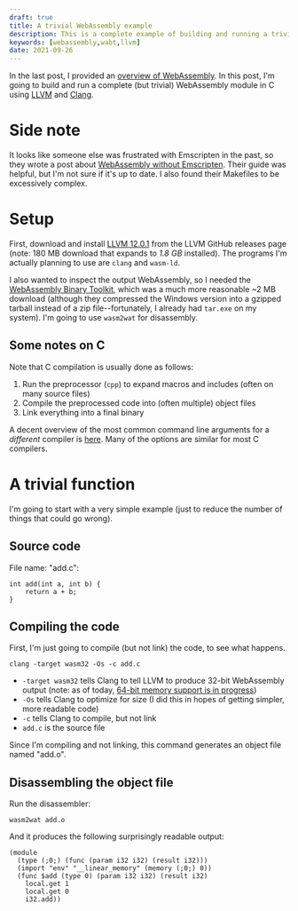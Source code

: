 ```yaml
---
draft: true
title: A trivial WebAssembly example
description: This is a complete example of building and running a trivial WebAssembly module
keywords: [webassembly,wabt,llvm]
date: 2021-09-26
---
```

In the last post, I provided an [overview of WebAssembly](overview.md). In this post, I'm going to build and run a complete (but trivial) WebAssembly module in C using [LLVM](https://llvm.org/) and [Clang](https://clang.llvm.org/).

# Side note
It looks like someone else was frustrated with Emscripten in the past, so they wrote a post about [WebAssembly without Emscripten](http://schellcode.github.io/webassembly-without-emscripten). Their guide was helpful, but I'm not sure if it's up to date. I also found their Makefiles to be excessively complex.

# Setup
First, download and install [LLVM 12.0.1](https://github.com/llvm/llvm-project/releases/tag/llvmorg-12.0.1) from the LLVM GitHub releases page (note: 180 MB download that expands to *1.8 GB* installed). The programs I'm actually planning to use are `clang` and `wasm-ld`.

I also wanted to inspect the output WebAssembly, so I needed the [WebAssembly Binary Toolkit](https://github.com/WebAssembly/wabt), which was a much more reasonable ~2 MB download (although they compressed the Windows version into a gzipped tarball instead of a zip file--fortunately, I already had `tar.exe` on my system). I'm going to use `wasm2wat` for disassembly.

## Some notes on C
Note that C compilation is usually done as follows:

1. Run the preprocessor (`cpp`) to expand macros and includes (often on many source files)
1. Compile the preprocessed code into (often multiple) object files
1. Link everything into a final binary

A decent overview of the most common command line arguments for a *different* compiler is [here](https://www.thegeekstuff.com/2012/10/gcc-compiler-options/). Many of the options are similar for most C compilers.

# A trivial function
I'm going to start with a very simple example (just to reduce the number of things that could go wrong).

## Source code
File name: "add.c":

```
int add(int a, int b) {
    return a + b;
}
```

## Compiling the code
First, I'm just going to compile (but not link) the code, to see what happens.

```
clang -target wasm32 -Os -c add.c
```

* `-target wasm32` tells Clang to tell LLVM to produce 32-bit WebAssembly output (note: as of today, [64-bit memory support is in progress](https://github.com/WebAssembly/proposals))
* `-Os` tells Clang to optimize for size (I did this in hopes of getting simpler, more readable code)
* `-c` tells Clang to compile, but not link
* `add.c` is the source file

Since I'm compiling and not linking, this command generates an object file named "add.o".

## Disassembling the object file
Run the disassembler:

```
wasm2wat add.o
```

And it produces the following surprisingly readable output:

```
(module
  (type (;0;) (func (param i32 i32) (result i32)))
  (import "env" "__linear_memory" (memory (;0;) 0))
  (func $add (type 0) (param i32 i32) (result i32)
    local.get 1
    local.get 0
    i32.add))
```


